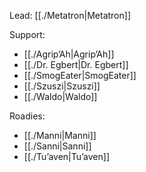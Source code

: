 Lead: [[./Metatron|Metatron]]

Support:
- [[./Agrip’Ah|Agrip’Ah]]
- [[./Dr. Egbert|Dr. Egbert]]
- [[./SmogEater|SmogEater]]
- [[./Szuszi|Szuszi]]
- [[./Waldo|Waldo]]

Roadies:
- [[./Manni|Manni]]
- [[./Sanni|Sanni]]
- [[./Tu’aven|Tu’aven]]

